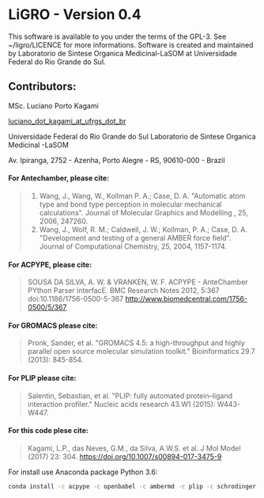 # LiGRO - Version 0.4

This software is available to you under the terms of the GPL-3. See ~/ligro/LICENCE for more informations.
Software is created and maintained by Laboratorio de Sintese Organica Medicinal-LaSOM at
Universidade Federal do Rio Grande do Sul.

## Contributors:

MSc. Luciano Porto Kagami

[luciano_dot_kagami_at_ufrgs_dot_br](mailto:luciano.kagami@ufrgs.br)

Universidade Federal do Rio Grande do Sul
Laboratorio de Sintese Organica Medicinal -LaSOM

Av. Ipiranga, 2752 - Azenha, Porto Alegre - RS, 90610-000 - Brazil

#### For Antechamber, please cite:

>1.  Wang, J., Wang, W., Kollman P. A.; Case, D. A. "Automatic atom type and bond type perception in molecular mechanical calculations". Journal of Molecular Graphics and Modelling , 25, 2006, 247260.
>2.  Wang, J., Wolf, R. M.; Caldwell, J. W.; Kollman, P. A.; Case, D. A. "Development and testing of a general AMBER force field". Journal of Computational Chemistry, 25, 2004, 1157-1174.

#### For ACPYPE, please cite:

>SOUSA DA SILVA, A. W. & VRANKEN, W. F. ACPYPE - AnteChamber PYthon Parser interfacE. BMC Research Notes 2012, 5:367 doi:10.1186/1756-0500-5-367 http://www.biomedcentral.com/1756-0500/5/367

#### For GROMACS please cite:

>Pronk, Sander, et al. "GROMACS 4.5: a high-throughput and highly parallel open source molecular simulation toolkit." Bioinformatics 29.7 (2013): 845-854.
        
#### For PLIP please cite:

>Salentin, Sebastian, et al. "PLIP: fully automated protein–ligand interaction profiler."
>Nucleic acids research 43.W1 (2015): W443-W447.

#### For this code plese cite:

>Kagami, L.P., das Neves, G.M., da Silva, A.W.S. et al. J Mol Model (2017) 23: 304. https://doi.org/10.1007/s00894-017-3475-9

For install use Anaconda package Python 3.6:
```bash
conda install -c acpype -c openbabel -c ambermd -c plip -c schrodinger -c conda-forge ligro
```
    
